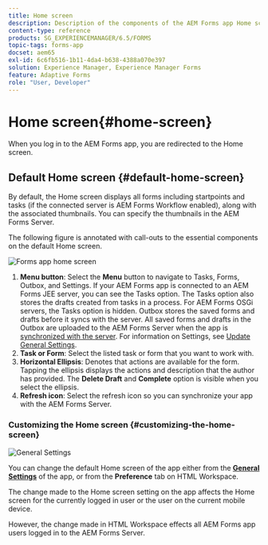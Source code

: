 ```yaml
---
title: Home screen
description: Description of the components of the AEM Forms app Home screen
content-type: reference
products: SG_EXPERIENCEMANAGER/6.5/FORMS
topic-tags: forms-app
docset: aem65
exl-id: 6c6fb516-1b11-4da4-b638-4388a070e397
solution: Experience Manager, Experience Manager Forms
feature: Adaptive Forms
role: "User, Developer"
---
```

# Home screen{#home-screen}

When you log in to the AEM Forms app, you are redirected to the Home screen.

## Default Home screen {#default-home-screen}

By default, the Home screen displays all forms including startpoints and tasks (if the connected server is AEM Forms Workflow enabled), along with the associated thumbnails. You can specify the thumbnails in the AEM Forms Server.

The following figure is annotated with call-outs to the essential components on the default Home screen.

![Forms app home screen](assets/home-screen-1.png)

<!--Click to enlarge

![home-screen-1-1](assets/home-screen-1-1.png)-->

1. **Menu button**: Select the **Menu** button to navigate to Tasks, Forms, Outbox, and Settings. If your AEM Forms app is connected to an AEM Forms JEE server, you can see the Tasks option. The Tasks option also stores the drafts created from tasks in a process. For AEM Forms OSGi servers, the Tasks option is hidden. Outbox stores the saved forms and drafts before it syncs with the server. All saved forms and drafts in the Outbox are uploaded to the AEM Forms Server when the app is [synchronized with the server](../../forms/using/sync-app.md). For information on Settings, see [Update General Settings](../../forms/using/update-general-settings.md).
1. **Task or Form**: Select the listed task or form that you want to work with.
1. **Horizontal Ellipsis**: Denotes that actions are available for the form. Tapping the ellipsis displays the actions and description that the author has provided. The **Delete Draft** and **Complete** option is visible when you select the ellipsis.
1. **Refresh icon**: Select the refresh icon so you can synchronize your app with the AEM Forms Server.

### Customizing the Home screen {#customizing-the-home-screen}

![General Settings](assets/gen-settings.png)

You can change the default Home screen of the app either from the **[General Settings](../../forms/using/update-general-settings.md)** of the app, or from the **Preference** tab on HTML Workspace.

The change made to the Home screen setting on the app affects the Home screen for the currently logged in user or the user on the current mobile device.

However, the change made in HTML Workspace effects all AEM Forms app users logged in to the AEM Forms Server.
